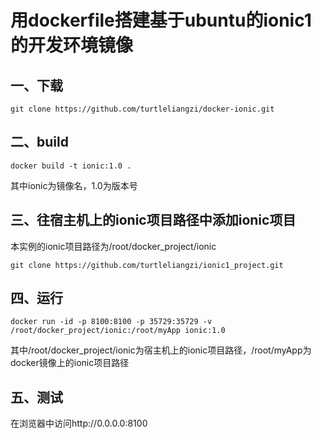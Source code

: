# 用dockerfile搭建基于ubuntu的ionic1的开发环境镜像

## 一、下载
```
git clone https://github.com/turtleliangzi/docker-ionic.git
```

## 二、build

```
docker build -t ionic:1.0 .

```
其中ionic为镜像名，1.0为版本号

## 三、往宿主机上的ionic项目路径中添加ionic项目

本实例的ionic项目路径为/root/docker_project/ionic

```
git clone https://github.com/turtleliangzi/ionic1_project.git
```
## 四、运行

```
docker run -id -p 8100:8100 -p 35729:35729 -v /root/docker_project/ionic:/root/myApp ionic:1.0

```

其中/root/docker_project/ionic为宿主机上的ionic项目路径，/root/myApp为docker镜像上的ionic项目路径



## 五、测试

在浏览器中访问http://0.0.0.0:8100

